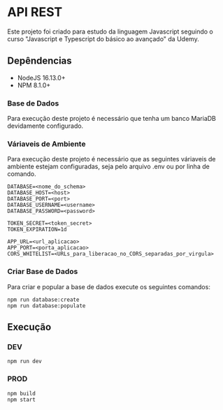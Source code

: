 # API REST
Este projeto foi criado para estudo da linguagem Javascript seguindo o curso "Javascript e Typescript do básico ao avançado" da Udemy.

## Depêndencias
* NodeJS 16.13.0+
* NPM 8.1.0+

### Base de Dados
Para execução deste projeto é necessário que tenha um banco MariaDB devidamente configurado.

### Váriaveis de Ambiente
Para execução deste projeto é necessário que as seguintes váriaveis de ambiente estejam configuradas, seja pelo arquivo .env ou por linha de comando.
```
DATABASE=<nome_do_schema>
DATABASE_HOST=<host>
DATABASE_PORT=<port>
DATABASE_USERNAME=<username>
DATABASE_PASSWORD=<password>

TOKEN_SECRET=<token_secret>
TOKEN_EXPIRATION=1d

APP_URL=<url_aplicacao>
APP_PORT=<porta_aplicacao>
CORS_WHITELIST=<URLs_para_liberacao_no_CORS_separadas_por_virgula>
```
### Criar Base de Dados
Para criar e popular a base de dados execute os seguintes comandos:
```shell
npm run database:create
npm run database:populate
```

## Execução
### DEV
```shel
npm run dev
```

### PROD
```shell
npm build
npm start
```
